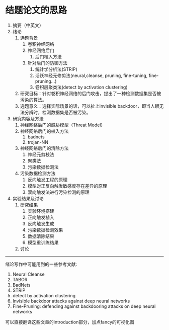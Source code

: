 # 结题论文的思路

1. 摘要（中英文）
2. 绪论
   1. 选题背景
      1. 卷积神经网络
      2. 神经网络后门
         1. 后门植入方法
      3. 针对后门的防御方法
         1. 统计学分析法(STRIP)
         2. 活跃神经元修剪法(neural,cleanse, pruning, fine-tuning, fine-pruning…)
         3. 卷积层聚类法(detect by activation clustering)
   2. 研究目标：针对卷积神经网络的后门攻击，提出了一种检测数据集是否被污染的算法。
   3. 选题意义：选择实际场景的话，可以扯上invisible backdoor，即当人眼无法分辨时，检测数据集是否被污染。
3. 研究内容及方法
   1. 神经网络后门的威胁模型（Threat Model）
   2. 神经网络后门的植入方法
      1. badnets
      2. trojan-NN
   3. 神经网络后门的清除方法
      1. 神经元剪枝法
      2. 聚类法
      3. 污染数据检测法
   4. 污染数据检测方法
      1. 反向触发工程的原理
      2. 模型对正反向触发敏感度存在差异的原理
      3. 双向触发法进行污染检测的原理
4. 实验结果及讨论
   1. 研究结果
      1. 实验环境搭建
      2. 正向触发植入
      3. 反向触发生成
      4. 污染数据检测效果
      5. 数据清除结果
      6. 模型重训练结果
   2. 讨论



---

绪论写作中可能用到的一些参考文献:

1. Neural Cleanse
2. TABOR
3. BadNets
4. STRIP
5. detect by activation clustering
6. Invisible backdoor attacks against deep neural networks
7. Fine-Pruning: defending against backdooring attacks on deep neural networks

可以直接翻译这些文章的introduction部分，加点fancy的可视化图